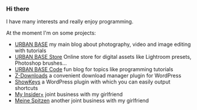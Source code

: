 ### Hi there

I have many interests and really enjoy programming.

At the moment I'm on some projects:

- [URBAN BASE](http://urban-base.net/) my main blog about photography, video and image editing with tutorials
- [URBAN BASE Store](http://store.urban-base.net/) Online store for digital assets like Lightroom presets, Photoshop brushes...
- [URBAN BASE Code](http://code.urban-base.net/) fun blog for topics like programming tutorials
- [Z-Downloads](https://wordpress.org/plugins/z-downloads/) a convenient download manager plugin for WordPress
- [ShowKeys](https://wordpress.org/plugins/showkeys/) a WordPress plugin with which you can easily output shortcuts
- [My Insider+](https://myinsiderplus.com/) joint business with my girlfriend
- [Meine Spitzen](https://meinespitzen.com/) another joint business with my girlfriend
